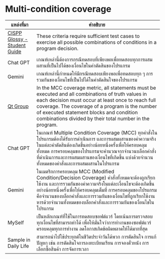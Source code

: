 # Multi-condition coverage

| แหล่งที่มา                              | คำอธิบาย                                                                                              |
|-----------------------------------------|-------------------------------------------------------------------------------------------------------|
| [CISPP Glossy - Student Guide](https://www.isc2.org/certifications/cissp/cissp-student-glossary) | These criteria require sufficient test cases to exercise all possible combinations of conditions in a program decision. |
| Chat GPT | เกณฑ์เหล่านี้ต้องการกรณีทดสอบที่เพียงพอเพื่อทดสอบทุกการผสมผสานที่เป็นไปได้ของเงื่อนไขในคำตัดสินของโปรแกรม |
| Gemini | เกณฑ์เหล่านี้กำหนดให้มีกรณีทดสอบเพียงพอเพื่อทดสอบทุก ๆ การรวมกันของเงื่อนไขที่เป็นไปได้ในคำตัดสินใจของโปรแกรม |
| [Qt Group](https://www.qt.io/product/quality-assurance/coco/feature-multiple-condition-coverage-mcc) | In the MCC coverage metric, all statements must be executed and all combinations of truth values in each decision must occur at least once to reach full coverage. The coverage of a program is the number of executed statement blocks and condition combinations divided by their total number in the program. |
| Chat GPT | ในเกณฑ์ Multiple Condition Coverage (MCC) ทุกคำสั่งในโปรแกรมต้องได้รับการดำเนินการ และการผสมผสานของค่าความจริงในแต่ละคำตัดสินต้องเกิดขึ้นอย่างน้อยหนึ่งครั้งเพื่อให้ครอบคลุมทั้งหมด การครอบคลุมของโปรแกรมจะคำนวณจากจำนวนบล็อกคำสั่งที่ดำเนินการและการผสมผสานของเงื่อนไขที่เกิดขึ้น แบ่งด้วยจำนวนทั้งหมดของคำสั่งและการผสมผสานในโปรแกรม |
| Gemini | ในเมตริกการครอบคลุม MCC (Modified Condition/Decision Coverage) คำสั่งทั้งหมดจะต้องถูกเรียกใช้งาน และการรวมกันของค่าความจริงในแต่ละเงื่อนไขจะต้องเกิดขึ้นอย่างน้อยหนึ่งครั้งเพื่อให้ครอบคลุมเต็มที่ การครอบคลุมของโปรแกรมคือจำนวนของบล็อกคำสั่งและการรวมกันของเงื่อนไขที่ถูกเรียกใช้งาน หารด้วยจำนวนทั้งหมดของบล็อกคำสั่งและการรวมกันของเงื่อนไขในโปรแกรม |
| MySelf                                  | เป็นหลักเกณฑ์ที่ใช้ในการทดสอบซอฟต์แวร์ โดยเน้นการตรวจสอบทุกเงื่อนไขที่สามารถทำได้ เพื่อให้มั่นใจว่าการทำงานของซอฟต์แวร์ครอบคลุมทุกการทำงาน ลดโอกาสเกิดข้อผิดพลาดให้ได้มากที่สุด |
| Sample in Daily Life                   | สามารถนําไปใช้ประยุกต์ในชีวิตประจําวันได้พวก การตัดสินใจ การแก้ปัญหา เช่น การตัดสินใจการลงทะเบียนเรียน การจองตั๋วหนัง การเลือกซื้อสินค้า การจัดการเวลา |

